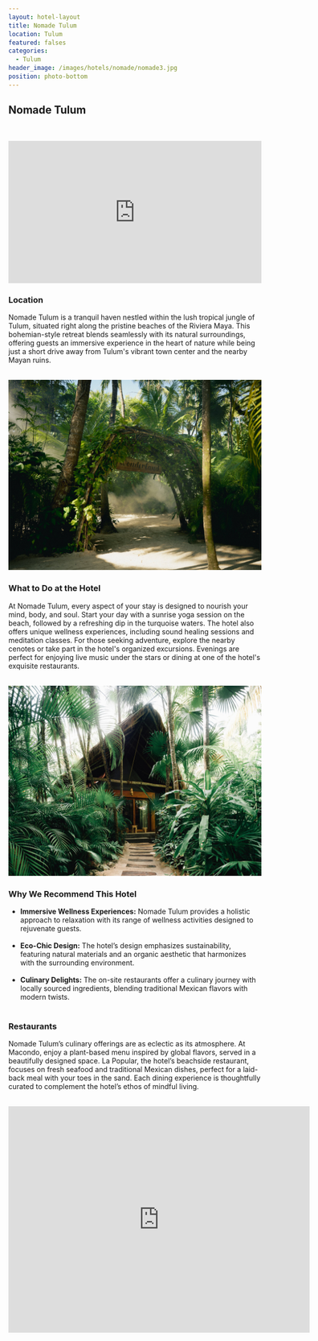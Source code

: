 ```yaml
---
layout: hotel-layout
title: Nomade Tulum
location: Tulum
featured: falses
categories:
  - Tulum
header_image: /images/hotels/nomade/nomade3.jpg
position: photo-bottom
---
```


## Nomade Tulum  
&nbsp;

<style>.embed-container { position: relative; padding-bottom: 56.25%; height: 0; overflow: hidden; max-width: 100%; } .embed-container iframe, .embed-container object, .embed-container embed { position: absolute; top: 0; left: 0; width: 100%; height: 100%; }</style><div class='embed-container'><iframe src='https://www.youtube.com/embed/jwpO7i_nJeY' frameborder='0' allowfullscreen></iframe></div>


### Location  
Nomade Tulum is a tranquil haven nestled within the lush tropical jungle of Tulum, situated right along the pristine beaches of the Riviera Maya. This bohemian-style retreat blends seamlessly with its natural surroundings, offering guests an immersive experience in the heart of nature while being just a short drive away from Tulum's vibrant town center and the nearby Mayan ruins.  
&nbsp;

![](/images/hotels/nomade/nomade1.jpg)

### What to Do at the Hotel  
At Nomade Tulum, every aspect of your stay is designed to nourish your mind, body, and soul. Start your day with a sunrise yoga session on the beach, followed by a refreshing dip in the turquoise waters. The hotel also offers unique wellness experiences, including sound healing sessions and meditation classes. For those seeking adventure, explore the nearby cenotes or take part in the hotel's organized excursions. Evenings are perfect for enjoying live music under the stars or dining at one of the hotel's exquisite restaurants.  
&nbsp;

![](/images/hotels/nomade/nomade2.jpg)

### Why We Recommend This Hotel  
- **Immersive Wellness Experiences:** Nomade Tulum provides a holistic approach to relaxation with its range of wellness activities designed to rejuvenate guests.  
&nbsp;
- **Eco-Chic Design:** The hotel’s design emphasizes sustainability, featuring natural materials and an organic aesthetic that harmonizes with the surrounding environment.  
&nbsp;
- **Culinary Delights:** The on-site restaurants offer a culinary journey with locally sourced ingredients, blending traditional Mexican flavors with modern twists.  
&nbsp;

### Restaurants  
Nomade Tulum’s culinary offerings are as eclectic as its atmosphere. At Macondo, enjoy a plant-based menu inspired by global flavors, served in a beautifully designed space. La Popular, the hotel’s beachside restaurant, focuses on fresh seafood and traditional Mexican dishes, perfect for a laid-back meal with your toes in the sand. Each dining experience is thoughtfully curated to complement the hotel’s ethos of mindful living.  
&nbsp;

<div class='map-container center'>

<iframe src="https://www.google.com/maps/embed?pb=!1m18!1m12!1m3!1d3745.9508782044786!2d-87.46820921587529!3d20.1360968330804!2m3!1f0!2f0!3f0!3m2!1i1024!2i768!4f13.1!3m3!1m2!1s0x8f4fd74d982f2dc7%3A0x5112c9052be342ef!2sN%C3%B4made%20Tulum!5e0!3m2!1ses!2smx!4v1723680556331!5m2!1ses!2smx" width="600" height="450" style="border:0;" allowfullscreen="" loading="lazy" referrerpolicy="no-referrer-when-downgrade"></iframe>

</div>
&nbsp;
